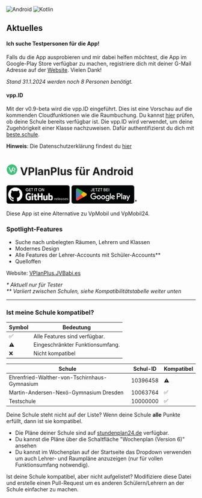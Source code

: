 ![Android](https://img.shields.io/badge/Android-3DDC84?style=for-the-badge&logo=android&logoColor=white)
![Kotlin](https://img.shields.io/badge/kotlin-%237F52FF.svg?style=for-the-badge&logo=kotlin&logoColor=white)

## Aktuelles

#### Ich suche Testpersonen für die App!
Falls du die App ausprobieren und mir dabei helfen möchtest, die App im Google-Play Store verfügbar zu machen, registriere dich mit deiner G-Mail Adresse auf der [Website](https://vplanplus.jvbabi.es).
Vielen Dank!

*Stand 31.1.2024 werden noch 8 Personen benötigt.*

#### vpp.ID
Mit der v0.9-beta wird die vpp.ID eingeführt. Dies ist eine Vorschau auf die kommenden Cloudfunktionen wie die Raumbuchung. Du kannst [hier](https://id.vpp.jvbabi.es) prüfen, ob deine Schule bereits verfügbar ist. Die vpp.ID wird verwendet, um deine Zugehörigkeit einer Klasse nachzuweisen. Dafür authentifizierst du dich mit [beste.schule](https://beste.schule).

**Hinweis**: Die Datenschutzerklärung findest du [hier](https://github.com/VPlanPlus-Project/VPlanPlus/blob/main/PRIVACY-POLICY.md)

# <img src="https://raw.githubusercontent.com/Julius-Babies/VPlanPlus/v0.5.1-alpha/app/src/main/res/mipmap-xxxhdpi/ic_launcher_round.webp" height="30px"> VPlanPlus für Android

[<img src="https://raw.githubusercontent.com/Julius-Babies/Julius-Babies/main/static/ghreleases.png" alt="Get it on Github Releases" height="50px">](https://github.com/Julius-Babies/VPlanPlus/releases)
[<img src="https://raw.githubusercontent.com/Julius-Babies/Julius-Babies/main/static/googleplay.png" alt="Get it on Github Releases" height="50px">](https://play.google.com/store/apps/details?id=es.jvbabi.vplanplus)*<br />

Diese App ist eine Alternative zu VpMobil und VpMobil24.
### Spotlight-Features
- Suche nach unbelegten Räumen, Lehrern und Klassen
- Modernes Design
- Alle Features der Lehrer-Accounts mit Schüler-Accounts**
- Quelloffen

Website: [VPlanPlus.JVBabi.es](https://vplanplus.jvbabi.es)

*\* Aktuell nur für Tester*<br />
*\*\* Variiert zwischen Schulen, siehe Kompatibilitätstabelle weiter unten*
<hr />

### Ist meine Schule kompatibel?
| Symbol | Bedeutung                         |
|--------|-----------------------------------|
| ✅      | Alle Features sind verfügbar.     |
| ⚠️️    | Eingeschränkter Funktionsumfang.  |
| ❌      | Nicht kompatibel                  |

| Schule                                       | Schul-ID | Kompatibel |
|----------------------------------------------|----------|------------|
| Ehrenfried-Walther-von-Tschirnhaus-Gymnasium | 10396458 | ⚠️         |
| Martin-Andersen-Nexö-Gymnasium Dresden       | 10063764 | ✅          |
| Testschule                                   | 10000000 | ✅️         |

Deine Schule steht nicht auf der Liste? Wenn deine Schule **alle** Punkte erfüllt, dann ist sie kompatibel.
- Die Pläne deiner Schule sind auf [stundenplan24.de](https://stundenplan24.de) verfügbar.
- Du kannst die Pläne über die Schaltfläche "Wochenplan (Version 6)" ansehen
- Du kannst im Wochenplan auf der Startseite das Dropdown verwenden um auch Lehrer- und Raumpläne anzuzeigen (nur für vollen Funktionsumfang notwendig).

Ist deine Schule kompatibel, aber nicht aufgelistet? Modifiziere diese Datei und erstelle einen Pull-Request um es anderen Schülern/Lehrern an der Schule einfacher zu machen.
